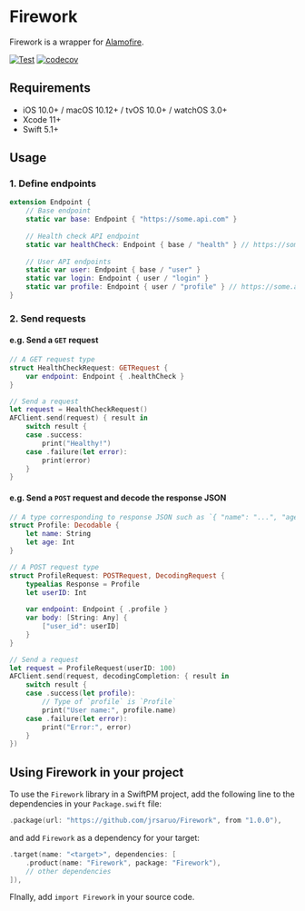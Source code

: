 # Firework

Firework is a wrapper for [Alamofire](https://github.com/Alamofire/Alamofire).

[![Test](https://github.com/jrsaruo/Firework/actions/workflows/test.yml/badge.svg)](https://github.com/jrsaruo/Firework/actions/workflows/test.yml) [![codecov](https://codecov.io/gh/jrsaruo/Firework/branch/main/graph/badge.svg?token=81ZI7GEBAR)](https://codecov.io/gh/jrsaruo/Firework)

## Requirements

- iOS 10.0+ / macOS 10.12+ / tvOS 10.0+ / watchOS 3.0+
- Xcode 11+
- Swift 5.1+

## Usage

### 1. Define endpoints

```swift
extension Endpoint {
    // Base endpoint
    static var base: Endpoint { "https://some.api.com" }
    
    // Health check API endpoint
    static var healthCheck: Endpoint { base / "health" } // https://some.api.com/health
    
    // User API endpoints
    static var user: Endpoint { base / "user" }
    static var login: Endpoint { user / "login" }
    static var profile: Endpoint { user / "profile" } // https://some.api.com/user/profile
}
```

### 2. Send requests

#### e.g. Send a `GET` request

```swift
// A GET request type
struct HealthCheckRequest: GETRequest {
    var endpoint: Endpoint { .healthCheck }
}

// Send a request
let request = HealthCheckRequest()
AFClient.send(request) { result in
    switch result {
    case .success:
        print("Healthy!")
    case .failure(let error):
        print(error)
    }
}
```

#### e.g. Send a `POST` request and decode the response JSON

```swift
// A type corresponding to response JSON such as `{ "name": "...", "age": ... }`
struct Profile: Decodable {
    let name: String
    let age: Int
}

// A POST request type
struct ProfileRequest: POSTRequest, DecodingRequest {
    typealias Response = Profile
    let userID: Int
    
    var endpoint: Endpoint { .profile }
    var body: [String: Any] {
        ["user_id": userID]
    }
}

// Send a request
let request = ProfileRequest(userID: 100)
AFClient.send(request, decodingCompletion: { result in
    switch result {
    case .success(let profile):
        // Type of `profile` is `Profile`
        print("User name:", profile.name)
    case .failure(let error):
        print("Error:", error)
    }
})
```

## Using Firework in your project

To use the `Firework` library in a SwiftPM project, add the following line to the dependencies in your `Package.swift` file:

```swift
.package(url: "https://github.com/jrsaruo/Firework", from "1.0.0"),
```

and add `Firework` as a dependency for your target:

```swift
.target(name: "<target>", dependencies: [
    .product(name: "Firework", package: "Firework"),
    // other dependencies
]),
```

FInally, add `import Firework` in your source code.

